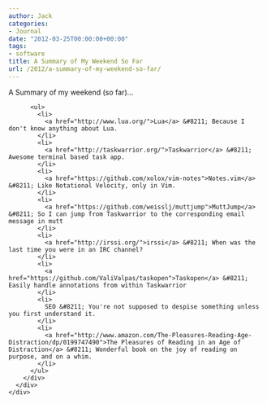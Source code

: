 ```yaml
---
author: Jack
categories:
- Journal
date: "2012-03-25T00:00:00+00:00"
tags:
- software
title: A Summary of My Weekend So Far
url: /2012/a-summary-of-my-weekend-so-far/
---
```


<div>
  <div>
    <div>
      <div>
        <div>
          <p>
            A Summary of my weekend (so far)&#8230;
          </p>
          
          <ul>
            <li>
              <a href="http://www.lua.org/">Lua</a> &#8211; Because I don't know anything about Lua.
            </li>
            <li>
              <a href="http://taskwarrior.org/">Taskwarrior</a> &#8211; Awesome terminal based task app.
            </li>
            <li>
              <a href="https://github.com/xolox/vim-notes">Notes.vim</a> &#8211; Like Notational Velocity, only in Vim.
            </li>
            <li>
              <a href="https://github.com/weisslj/muttjump">MuttJump</a> &#8211; So I can jump from Taskwarrior to the corresponding email message in mutt
            </li>
            <li>
              <a href="http://irssi.org/">irssi</a> &#8211; When was the last time you were in an IRC channel?
            </li>
            <li>
              <a href="https://github.com/ValiValpas/taskopen">Taskopen</a> &#8211; Easily handle annotations from within Taskwarrior
            </li>
            <li>
              SEO &#8211; You're not supposed to despise something unless you first understand it.
            </li>
            <li>
              <a href="http://www.amazon.com/The-Pleasures-Reading-Age-Distraction/dp/0199747490">The Pleasures of Reading in an Age of Distraction</a> &#8211; Wonderful book on the joy of reading on purpose, and on a whim.
            </li>
          </ul>
        </div>
      </div>
    </div>
  </div>
</div>